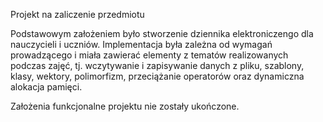 Projekt na zaliczenie przedmiotu

Podstawowym założeniem było stworzenie dziennika elektroniczengo dla nauczycieli i uczniów.
Implementacja była zależna od wymagań prowadzącego i miała zawierać elementy z tematów realizowanych podczas zajęć, 
tj. wczytywanie i zapisywanie danych z pliku, szablony, klasy, wektory, polimorfizm, przeciążanie operatorów oraz dynamiczna alokacja pamięci.

Założenia funkcjonalne projektu nie zostały ukończone.
